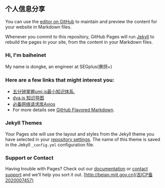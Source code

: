 ## 个人信息分享

You can use the [editor on GitHub](https://github.com/segplus/SEGPLUS/edit/gh-pages/index.md) to maintain and preview the content for your website in Markdown files.

Whenever you commit to this repository, GitHub Pages will run [Jekyll](https://jekyllrb.com/) to rebuild the pages in your site, from the content in your Markdown files.

### Hi, I&#39;m baiheinet

My name is dongke, an engineer at SEGplus(赛鸽+)




### Here are a few links that might interest you:

- [五分钟掌握umi.js最小知识体系.](https://www.yuque.com/umijs/umi/dvalore)
- [dva.js 知识导图](https://github.com/dvajs/dva-knowledgemap)
- [必备网络请求库Axios](https://www.kancloud.cn/yunye/axios/234845)
- For more details see [GitHub Flavored Markdown](https://guides.github.com/features/mastering-markdown/).



### Jekyll Themes

Your Pages site will use the layout and styles from the Jekyll theme you have selected in your [repository settings](https://github.com/segplus/SEGPLUS/settings). The name of this theme is saved in the Jekyll `_config.yml` configuration file.

### Support or Contact

Having trouble with Pages? Check out our [documentation](https://docs.github.com/categories/github-pages-basics/) or [contact support](https://github.com/contact) and we’ll help you sort it out.
[http://beian.miit.gov.cn](吉ICP备2020007457)
